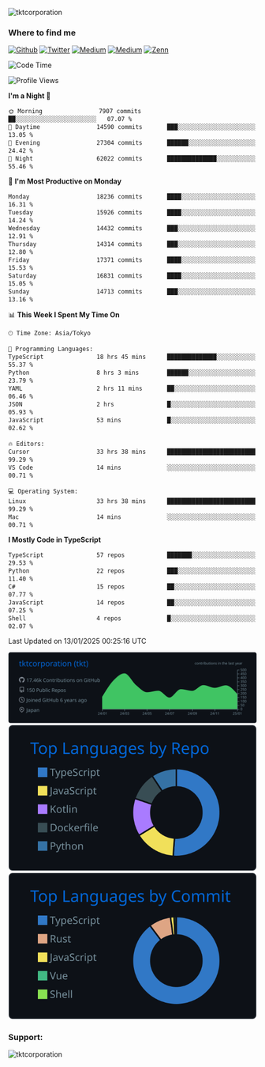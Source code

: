 <p align="left"> <img src="https://komarev.com/ghpvc/?username=tktcorporation&label=Profile%20views&color=0e75b6&style=flat" alt="tktcorporation" /> </p>

<h3>Where to find me</h3>
<p>
<a href="https://github.com/tktcorporation" target="_blank"><img alt="Github" src="https://img.shields.io/badge/GitHub-%2312100E.svg?&style=for-the-badge&logo=Github&logoColor=white" /></a>
<a href="https://twitter.com/tktcorporation" target="_blank"><img alt="Twitter" src="https://img.shields.io/badge/twitter-%231DA1F2.svg?&style=for-the-badge&logo=twitter&logoColor=white" /></a>
<a href="https://www.linkedin.com/in/tktcorporation" target="_blank"><img alt="Medium" src="https://img.shields.io/badge/linkdin-0a66c2.svg?&style=for-the-badge&logo=linkedin&logoColor=white" /></a>
<a href="https://qiita.com/tktcorporation" target="_blank"><img alt="Medium" src="https://img.shields.io/badge/qiita-55C500.svg?&style=for-the-badge&logo=qiita&logoColor=white" /></a>
<a href="https://zenn.dev/tktcorporation" target="_blank"><img alt="Zenn" src="https://img.shields.io/badge/Zenn-3EA8FF.svg?&style=for-the-badge&logo=Zenn&logoColor=white" /></a>
</p>
  
<!--START_SECTION:waka-->
![Code Time](http://img.shields.io/badge/Code%20Time-2%2C035%20hrs%2018%20mins-blue)

![Profile Views](http://img.shields.io/badge/Profile%20Views-0-blue)

**I'm a Night 🦉** 

```text
🌞 Morning                7907 commits        ██░░░░░░░░░░░░░░░░░░░░░░░   07.07 % 
🌆 Daytime                14590 commits       ███░░░░░░░░░░░░░░░░░░░░░░   13.05 % 
🌃 Evening                27304 commits       ██████░░░░░░░░░░░░░░░░░░░   24.42 % 
🌙 Night                  62022 commits       ██████████████░░░░░░░░░░░   55.46 % 
```
📅 **I'm Most Productive on Monday** 

```text
Monday                   18236 commits       ████░░░░░░░░░░░░░░░░░░░░░   16.31 % 
Tuesday                  15926 commits       ████░░░░░░░░░░░░░░░░░░░░░   14.24 % 
Wednesday                14432 commits       ███░░░░░░░░░░░░░░░░░░░░░░   12.91 % 
Thursday                 14314 commits       ███░░░░░░░░░░░░░░░░░░░░░░   12.80 % 
Friday                   17371 commits       ████░░░░░░░░░░░░░░░░░░░░░   15.53 % 
Saturday                 16831 commits       ████░░░░░░░░░░░░░░░░░░░░░   15.05 % 
Sunday                   14713 commits       ███░░░░░░░░░░░░░░░░░░░░░░   13.16 % 
```


📊 **This Week I Spent My Time On** 

```text
🕑︎ Time Zone: Asia/Tokyo

💬 Programming Languages: 
TypeScript               18 hrs 45 mins      ██████████████░░░░░░░░░░░   55.37 % 
Python                   8 hrs 3 mins        ██████░░░░░░░░░░░░░░░░░░░   23.79 % 
YAML                     2 hrs 11 mins       ██░░░░░░░░░░░░░░░░░░░░░░░   06.46 % 
JSON                     2 hrs               █░░░░░░░░░░░░░░░░░░░░░░░░   05.93 % 
JavaScript               53 mins             █░░░░░░░░░░░░░░░░░░░░░░░░   02.62 % 

🔥 Editors: 
Cursor                   33 hrs 38 mins      █████████████████████████   99.29 % 
VS Code                  14 mins             ░░░░░░░░░░░░░░░░░░░░░░░░░   00.71 % 

💻 Operating System: 
Linux                    33 hrs 38 mins      █████████████████████████   99.29 % 
Mac                      14 mins             ░░░░░░░░░░░░░░░░░░░░░░░░░   00.71 % 
```

**I Mostly Code in TypeScript** 

```text
TypeScript               57 repos            ███████░░░░░░░░░░░░░░░░░░   29.53 % 
Python                   22 repos            ███░░░░░░░░░░░░░░░░░░░░░░   11.40 % 
C#                       15 repos            ██░░░░░░░░░░░░░░░░░░░░░░░   07.77 % 
JavaScript               14 repos            ██░░░░░░░░░░░░░░░░░░░░░░░   07.25 % 
Shell                    4 repos             █░░░░░░░░░░░░░░░░░░░░░░░░   02.07 % 
```




 Last Updated on 13/01/2025 00:25:16 UTC
<!--END_SECTION:waka-->

[![](https://raw.githubusercontent.com/tktcorporation/tktcorporation/master/profile-summary-card-output/github_dark/0-profile-details.svg)](https://github.com/vn7n24fzkq/github-profile-summary-cards)
[![](https://raw.githubusercontent.com/tktcorporation/tktcorporation/master/profile-summary-card-output/github_dark/1-repos-per-language.svg)](https://github.com/vn7n24fzkq/github-profile-summary-cards) [![](https://raw.githubusercontent.com/tktcorporation/tktcorporation/master/profile-summary-card-output/github_dark/2-most-commit-language.svg)](https://github.com/vn7n24fzkq/github-profile-summary-cards)

<h3 align="left">Support:</h3>
<p><a href="https://www.buymeacoffee.com/tktcorporation"> <img align="left" src="https://cdn.buymeacoffee.com/buttons/v2/default-yellow.png" height="50" width="210" alt="tktcorporation" /></a></p><br><br>
